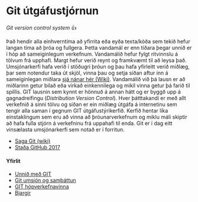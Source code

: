 # Git útgáfustjórnun 
_Git version control system_ :+1:

Það hendir alla einhverntíma að yfirrita eða eyða texta/kóða sem tekið hefur langan tíma að þróa og fullgera. Þetta vandamál er enn tíðara þegar unnið er í hóp að sameiginlegum verkefnum. Vandamálið hefur fylgt ritvinnslu á tölvum frá upphafi. Margt hefur verið reynt og framkvæmt til að leysa það. Umsjónarkerfi hafa verið í stöðugri þróun og þau hafa yfirleitt verið miðlæg, þar sem notendur taka út skjöl, vinna þau og setja síðan aftur inn á sameiginlegan miðlara [sjá nánar hér (Wiki)](https://en.wikipedia.org/wiki/Data_synchronization). Vandamálið við þá lausn er að miðlarinn getur bilað eða virkað einkennilega og mikil vinna getur þá farið til spillis. GIT lausnin sem kynnt er hönnuð á annan hátt og er byggð upp á gagnadreifingu (*Distribution Version Control*). Hver þátttakandi er með allt verkefnið á sinni tölvu og síðan er ein miðlæg útgáfa á internetinu sem tengir alla saman í gegnum GIT útgáfustýrikerfið. Kerfið hentar líka einstaklingum sem eru að vinna að þróunarverkefnum og miklu máli skiptir að hafa fulla stjórn á verkefninu frá uppahafi til enda. Git er í dag eitt vinsælasta umsjónarkerfi sem notað er í forritun. 

* [Saga Git (wiki)](https://en.wikipedia.org/wiki/Git)
* [Staða GitHub 2017](https://octoverse.github.com/)
#### Yfirlit
* [Unnið með GIT](Git.md)
* [Git umsjón og samþáttun](Umsjón.md)
* [GIT hópverkefnavinna](Hópverkefnavinna.md)
* [Bjargir](Bjargir.md)